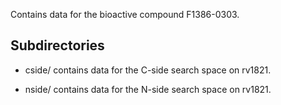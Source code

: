 Contains data for the bioactive compound F1386-0303.

## Subdirectories

- cside/ contains data for the C-side search space on rv1821.

- nside/ contains data for the N-side search space on rv1821.

